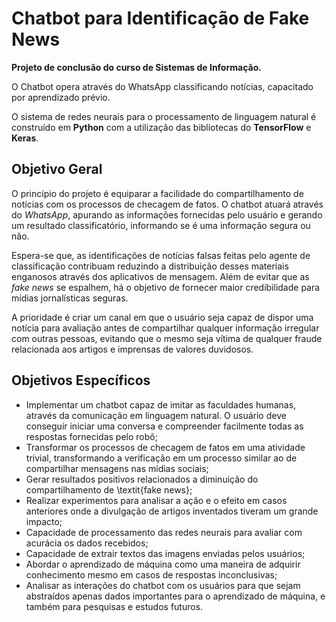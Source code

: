 # Chatbot para Identificação de Fake News
**Projeto de conclusão do curso de Sistemas de Informação.**

O Chatbot opera através do WhatsApp classificando notícias, capacitado por aprendizado prévio. 

O sistema de redes neurais para o processamento de linguagem natural é construído em **Python** com a utilização das bibliotecas do **TensorFlow** e **Keras**.

## Objetivo Geral
O princípio do projeto é equiparar a facilidade do compartilhamento de notícias com os processos de checagem de fatos. O chatbot atuará através do *WhatsApp*, apurando as informações fornecidas pelo usuário e gerando um resultado classificatório, informando se é uma informação segura ou não.

Espera-se que, as identificações de notícias falsas feitas pelo agente de classificação contribuam reduzindo a distribuição desses materiais enganosos através dos aplicativos de mensagem. Além de evitar que as *fake news* se espalhem, há o objetivo de fornecer maior credibilidade para mídias jornalísticas seguras.

A prioridade é criar um canal em que o usuário seja capaz de dispor uma notícia para avaliação antes de compartilhar qualquer informação irregular com outras pessoas, evitando que o mesmo seja vítima de qualquer fraude relacionada aos artigos e imprensas de valores duvidosos.

## Objetivos Específicos
- Implementar um chatbot capaz de imitar as faculdades humanas, através da comunicação em linguagem natural. O usuário deve conseguir iniciar uma conversa e compreender facilmente todas as respostas fornecidas pelo robô;
- Transformar os processos de checagem de fatos em uma atividade trivial, transformando a verificação em um processo similar ao de compartilhar mensagens nas mídias sociais;
- Gerar resultados positivos relacionados a diminuição do compartilhamento de \textit{fake news};
- Realizar experimentos para analisar a ação e o efeito em casos anteriores onde a divulgação de artigos inventados tiveram um grande impacto;
- Capacidade de processamento das redes neurais para avaliar com acurácia os dados recebidos;
- Capacidade de extrair textos das imagens enviadas pelos usuários;
- Abordar o aprendizado de máquina como uma maneira de adquirir conhecimento mesmo em casos de respostas inconclusivas;
- Analisar as interações do chatbot com os usuários para que sejam abstraídos apenas dados importantes para o aprendizado de máquina, e também para pesquisas e estudos futuros.
